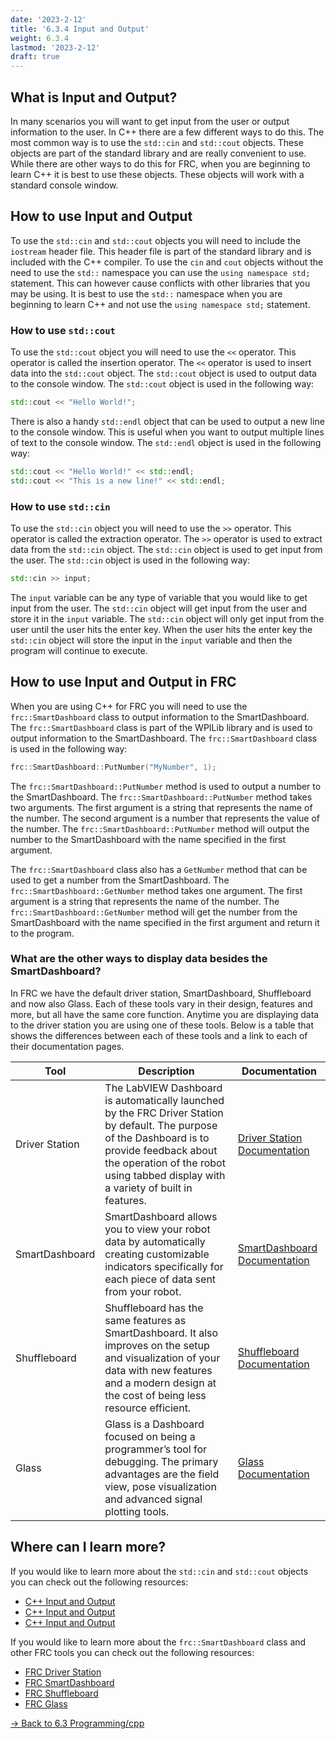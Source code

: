 ```yaml
---
date: '2023-2-12'
title: '6.3.4 Input and Output'
weight: 6.3.4
lastmod: '2023-2-12'
draft: true
---
```


## What is Input and Output?

In many scenarios you will want to get input from the user or output information to the user. In C++ there are a few different ways to do this. The most common way is to use the `std::cin` and `std::cout` objects. These objects are part of the standard library and are really convenient to use. While there are other ways to do this for FRC, when you are beginning to learn C++ it is best to use these objects. These objects will work with a standard console window.

## How to use Input and Output

To use the `std::cin` and `std::cout` objects you will need to include the `iostream` header file. This header file is part of the standard library and is included with the C++ compiler. To use the `cin` and `cout` objects without the need to use the `std::` namespace you can use the `using namespace std;` statement. This can however cause conflicts with other libraries that you may be using. It is best to use the `std::` namespace when you are beginning to learn C++ and not use the `using namespace std;` statement.

### How to use `std::cout`

To use the `std::cout` object you will need to use the `<<` operator. This operator is called the insertion operator. The `<<` operator is used to insert data into the `std::cout` object. The `std::cout` object is used to output data to the console window. The `std::cout` object is used in the following way:

```cpp
std::cout << "Hello World!";
```

There is also a handy `std::endl` object that can be used to output a new line to the console window. This is useful when you want to output multiple lines of text to the console window. The `std::endl` object is used in the following way:

```cpp
std::cout << "Hello World!" << std::endl;
std::cout << "This is a new line!" << std::endl;
```

### How to use `std::cin`

To use the `std::cin` object you will need to use the `>>` operator. This operator is called the extraction operator. The `>>` operator is used to extract data from the `std::cin` object. The `std::cin` object is used to get input from the user. The `std::cin` object is used in the following way:

```cpp
std::cin >> input;
```

The `input` variable can be any type of variable that you would like to get input from the user. The `std::cin` object will get input from the user and store it in the `input` variable. The `std::cin` object will only get input from the user until the user hits the enter key. When the user hits the enter key the `std::cin` object will store the input in the `input` variable and then the program will continue to execute.

## How to use Input and Output in FRC

When you are using C++ for FRC you will need to use the `frc::SmartDashboard` class to output information to the SmartDashboard. The `frc::SmartDashboard` class is part of the WPILib library and is used to output information to the SmartDashboard. The `frc::SmartDashboard` class is used in the following way:

```cpp
frc::SmartDashboard::PutNumber("MyNumber", 1);
```

The `frc::SmartDashboard::PutNumber` method is used to output a number to the SmartDashboard. The `frc::SmartDashboard::PutNumber` method takes two arguments. The first argument is a string that represents the name of the number. The second argument is a number that represents the value of the number. The `frc::SmartDashboard::PutNumber` method will output the number to the SmartDashboard with the name specified in the first argument.

The `frc::SmartDashboard` class also has a `GetNumber` method that can be used to get a number from the SmartDashboard. The `frc::SmartDashboard::GetNumber` method takes one argument. The first argument is a string that represents the name of the number. The `frc::SmartDashboard::GetNumber` method will get the number from the SmartDashboard with the name specified in the first argument and return it to the program.

### What are the other ways to display data besides the SmartDashboard?

In FRC we have the default driver station, SmartDashboard, Shuffleboard and now also Glass. Each of these tools vary in their design, features and more, but all have the same core function. Anytime you are displaying data to the driver station you are using one of these tools. Below is a table that shows the differences between each of these tools and a link to each of their documentation pages.

Tool | Description | Documentation
--- | --- | ---
Driver Station | The LabVIEW Dashboard is automatically launched by the FRC Driver Station by default. The purpose of the Dashboard is to provide feedback about the operation of the robot using tabbed display with a variety of built in features. | [Driver Station Documentation](https://docs.wpilib.org/en/stable/docs/software/dashboards/labview-dashboard/driver-station-labview-dashboard.html#frc-labview-dashboard)
SmartDashboard | SmartDashboard allows you to view your robot data by automatically creating customizable indicators specifically for each piece of data sent from your robot. | [SmartDashboard Documentation](https://docs.wpilib.org/en/stable/docs/controls-overviews/control-system-software.html#smartdashboard)
Shuffleboard | Shuffleboard has the same features as SmartDashboard. It also improves on the setup and visualization of your data with new features and a modern design at the cost of being less resource efficient. | [Shuffleboard Documentation](https://docs.wpilib.org/en/stable/docs/controls-overviews/control-system-software.html#shuffleboard)
Glass | Glass is a Dashboard focused on being a programmer’s tool for debugging. The primary advantages are the field view, pose visualization and advanced signal plotting tools. | [Glass Documentation](https://docs.wpilib.org/en/stable/docs/controls-overviews/control-system-software.html#glass)

## Where can I learn more?

If you would like to learn more about the `std::cin` and `std::cout` objects you can check out the following resources:

  * [C++ Input and Output](https://www.w3schools.com/cpp/cpp_user_input.asp)
  * [C++ Input and Output](https://www.tutorialspoint.com/cplusplus/cpp_input_output.htm)
  * [C++ Input and Output](https://www.geeksforgeeks.org/input-output-cpp/)

If you would like to learn more about the `frc::SmartDashboard` class and other FRC tools you can check out the following resources:

* [FRC Driver Station](https://docs.wpilib.org/en/stable/docs/software/dashboards/labview-dashboard/driver-station-labview-dashboard.html#frc-labview-dashboard)
* [FRC SmartDashboard](https://docs.wpilib.org/en/stable/docs/software/dashboards/smartdashboard/index.html#smartdashboard)
* [FRC Shuffleboard](https://docs.wpilib.org/en/stable/docs/software/dashboards/shuffleboard/index.html#shuffleboard)
* [FRC Glass](https://docs.wpilib.org/en/stable/docs/software/dashboards/glass/index.html#glass)

[-> Back to 6.3 Programming/cpp](/programming/cpp/)